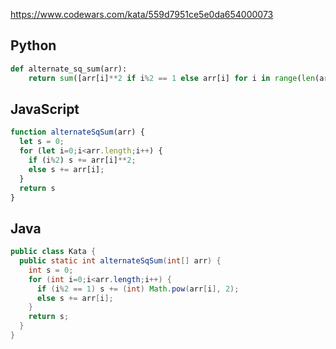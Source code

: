 https://www.codewars.com/kata/559d7951ce5e0da654000073

## Python
```python
def alternate_sq_sum(arr):
    return sum([arr[i]**2 if i%2 == 1 else arr[i] for i in range(len(arr))])
```

## JavaScript
```js
function alternateSqSum(arr) {
  let s = 0;
  for (let i=0;i<arr.length;i++) {
    if (i%2) s += arr[i]**2;
    else s += arr[i];
  }
  return s
}
```

## Java
```java
public class Kata {
  public static int alternateSqSum(int[] arr) {
    int s = 0;
    for (int i=0;i<arr.length;i++) {
      if (i%2 == 1) s += (int) Math.pow(arr[i], 2);
      else s += arr[i];
    }
    return s;
  }
} 
```